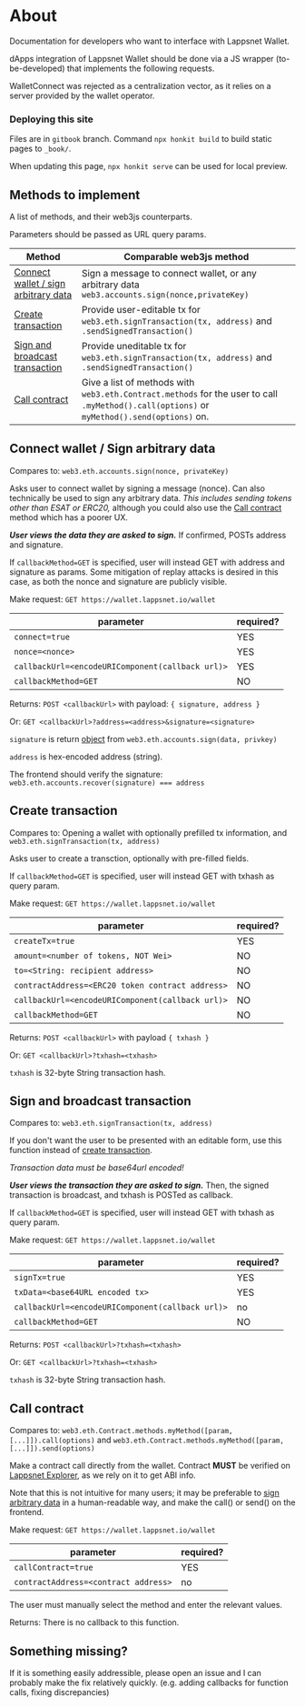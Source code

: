 # About

Documentation for developers who want to interface with Lappsnet Wallet.

dApps integration of Lappsnet Wallet should be done via a JS wrapper (to-be-developed) that implements the following requests.

WalletConnect was rejected as a centralization vector, as it relies on a server provided by the wallet operator.

### Deploying this site

Files are in `gitbook` branch. Command `npx honkit build` to build static pages to `_book/`.

When updating this page, `npx honkit serve` can be used for local preview.

## Methods to implement

A list of methods, and their web3js counterparts.

Parameters should be passed as URL query params.

| Method | Comparable web3js method |
| --- | --- |
|[Connect wallet / sign arbitrary data](#connect-wallet--sign-arbitrary-data)|Sign a message to connect wallet, or any arbitrary data `web3.accounts.sign(nonce,privateKey)`|
|[Create transaction](#create-transaction)|Provide user-editable tx for `web3.eth.signTransaction(tx, address)` and `.sendSignedTransaction()`|
|[Sign and broadcast transaction](#sign-and-broadcast-transaction)|Provide uneditable tx for `web3.eth.signTransaction(tx, address)` and `.sendSignedTransaction()`|
|[Call contract](#call-contract)|Give a list of methods with `web3.eth.Contract.methods` for the user to call `.myMethod().call(options)` or `myMethod().send(options)` on.|

## Connect wallet / Sign arbitrary data

Compares to: `web3.eth.accounts.sign(nonce, privateKey)`

Asks user to connect wallet by signing a message (nonce). Can also
technically be used to sign any arbitrary data. *This includes sending tokens other than ESAT or ERC20,* although you could also use the [Call contract](#call-contract) method which has a poorer UX.

___User views the data they are asked to sign.___
If confirmed, POSTs address and signature.

If `callbackMethod=GET` is specified, user will instead GET with
address and signature as params. Some mitigation of replay attacks
is desired in this case, as both the nonce and signature are publicly
visible.

Make request: `GET https://wallet.lappsnet.io/wallet`

| parameter | required? |
| --- | --- |
| `connect=true` | YES |
| `nonce=<nonce>` | YES |
| `callbackUrl=<encodeURIComponent(callback url)>` | YES |
| `callbackMethod=GET` | NO |

Returns: `POST <callbackUrl>` with payload: `{ signature, address }`

Or: `GET <callbackUrl>?address=<address>&signature=<signature>`

`signature` is return [object](https://web3js.readthedocs.io/en/v1.2.11/web3-eth-accounts.html#sign) from `web3.eth.accounts.sign(data, privkey)`

`address` is hex-encoded address (string).

The frontend should verify the signature: `web3.eth.accounts.recover(signature) === address`

## Create transaction

Compares to: Opening a wallet with optionally prefilled tx information,
and `web3.eth.signTransaction(tx, address)`

Asks user to create a transction, optionally with pre-filled fields.

If `callbackMethod=GET` is specified, user will instead GET with
txhash as query param.

Make request: `GET https://wallet.lappsnet.io/wallet`

| parameter | required? |
| --- | --- |
| `createTx=true` | YES |
| `amount=<number of tokens, NOT Wei>` | NO |
| `to=<String: recipient address>` | NO |
| `contractAddress=<ERC20 token contract address>` | NO |
| `callbackUrl=<encodeURIComponent(callback url)>` | NO |
| `callbackMethod=GET` | NO |

Returns: `POST <callbackUrl>` with payload `{ txhash }`

Or: `GET <callbackUrl>?txhash=<txhash>`

`txhash` is 32-byte String transaction hash.

## Sign and broadcast transaction

Compares to: `web3.eth.signTransaction(tx, address)`

If you don't want the user to be presented with an editable form,
use this function instead of [create transaction](#create-transaction).

_Transaction data must be base64url encoded!_

___User views the transaction they are asked to sign.___ Then, the
signed transaction is broadcast, and txhash is POSTed as callback.

If `callbackMethod=GET` is specified, user will instead GET with
txhash as query param.

Make request: `GET https://wallet.lappsnet.io/wallet`

| parameter | required? |
| --- | --- |
| `signTx=true` | YES |
| `txData=<base64URL encoded tx>` | YES |
| `callbackUrl=<encodeURIComponent(callback url)>` | no |
| `callbackMethod=GET` | NO |

Returns: `POST <callbackUrl>?txhash=<txhash>`

Or: `GET <callbackUrl>?txhash=<txhash>`

`txhash` is 32-byte String transaction hash.

## Call contract

Compares to: `web3.eth.Contract.methods.myMethod([param, [...]]).call(options)` and `web3.eth.Contract.methods.myMethod([param, [...]]).send(options)`

Make a contract call directly from the wallet.
Contract **MUST** be verified on [Lappsnet Explorer](https://explorer.lappsnet.io), as we rely on it to get ABI info.

Note that this is not intuitive for many users; it may be preferable to
[sign arbitrary data](#connect-wallet--sign-arbitrary-data) in a
human-readable way, and make the call() or send() on the frontend.

Make request: `GET https://wallet.lappsnet.io/wallet`

| parameter | required? |
| --- | --- |
| `callContract=true` | YES |
| `contractAddress=<contract address>` | no |

The user must manually select the method and enter the relevant values.

Returns: There is no callback to this function.

## Something missing?

If it is something easily addressible, please open an issue and I can probably make the fix relatively quickly. (e.g. adding callbacks for function calls, fixing discrepancies)